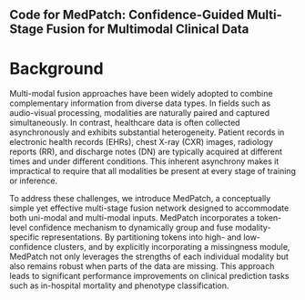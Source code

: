 ## Code for MedPatch: Confidence-Guided Multi-Stage Fusion for Multimodal Clinical Data


Background
============
Multi-modal fusion approaches have been widely adopted to combine complementary information from diverse data types. In fields such as audio-visual processing, modalities are naturally paired and captured simultaneously. In contrast, healthcare data is often collected asynchronously and exhibits substantial heterogeneity. Patient records in electronic health records (EHRs), chest X-ray (CXR) images, radiology reports (RR), and discharge notes (DN) are typically acquired at different times and under different conditions. This inherent asynchrony makes it impractical to require that all modalities be present at every stage of training or inference.

To address these challenges, we introduce MedPatch, a conceptually simple yet effective multi-stage fusion network designed to accommodate both uni-modal and multi-modal inputs. MedPatch incorporates a token-level confidence mechanism to dynamically group and fuse modality-specific representations. By partitioning tokens into high- and low-confidence clusters, and by explicitly incorporating a missingness module, MedPatch not only leverages the strengths of each individual modality but also remains robust when parts of the data are missing. This approach leads to significant performance improvements on clinical prediction tasks such as in-hospital mortality and phenotype classification.


